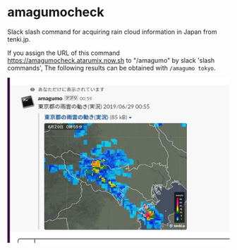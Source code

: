 # amagumocheck
Slack slash command for acquiring rain cloud information in Japan from tenki.jp.

If you assign the URL of this command https://amagumocheck.atarumix.now.sh to "/amagumo" by slack 'slash commands',
The following results can be obtained with 
`/amagumo tokyo`.

![sample](./images/image1.png)
